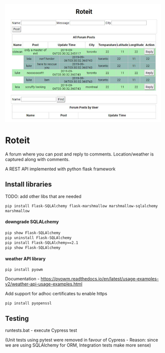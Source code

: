 ![Roteit](roteit.JPG)

# Roteit
A forum where you can post and reply to comments. Location/weather is captured along with comments.

A REST API implemented with python flask framework 


## Install libraries

TODO: add other libs that are needed
```
pip install Flask-SQLAlchemy flask-marshmallow marshmallow-sqlalchemy marshmallow
```

#### downgrade SQLALchemy 
```
pip show Flask-SQLAlchemy
pip uninstall Flask-SQLAlchemy
pip install Flask-SQLAlchemy==2.1
pip show Flask-SQLAlchemy
```

#### weather API library
```
pip install pyowm
```
Documentation - https://pyowm.readthedocs.io/en/latest/usage-examples-v2/weather-api-usage-examples.html

Add support for adhoc certificates tu enable https
```
pip install pyopenssl
```

## Testing

runtests.bat - execute Cypress test

(Unit tests using pytest were removed in favour of Cypress - Reason: since we are using SQLAlchemy for ORM, Integration tests make more sense)
